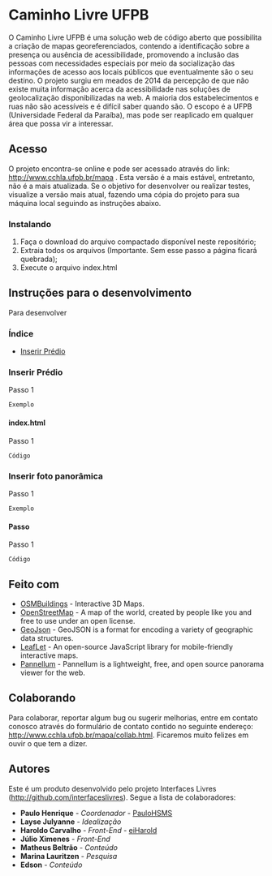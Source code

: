 # Caminho Livre UFPB

O Caminho Livre UFPB é uma solução web de código aberto que possibilita a criação de mapas georeferenciados, contendo a identificação sobre a presença ou ausência de acessibilidade, promovendo a inclusão das pessoas com necessidades especiais por meio da socialização das informações de acesso aos locais públicos que eventualmente são o seu destino. O projeto surgiu em meados de 2014 da percepção de que não existe muita informação acerca da acessibilidade nas soluções de geolocalização disponibilizadas na web. A maioria dos estabelecimentos e ruas não são acessíveis e é difícil saber quando são. O escopo é a UFPB (Universidade Federal da Paraíba), mas pode ser reaplicado em qualquer área que possa vir a interessar.

## Acesso

O projeto encontra-se online e pode ser acessado através do link: http://www.cchla.ufpb.br/mapa . Esta versão é a mais estável, entretanto, não é a mais atualizada. Se o objetivo for desenvolver ou realizar testes, visualize a versão mais atual, fazendo uma cópia do projeto para sua máquina local seguindo as instruções abaixo.

### Instalando

1. Faça o download do arquivo compactado disponível neste repositório;
2. Extraia todos os arquivos (Importante. Sem esse passo a página ficará quebrada);
3. Execute o arquivo index.html

## Instruções para o desenvolvimento

Para desenvolver 

### Índice

* [Inserir Prédio](https://github.com/interfaceslivres/caminho-livre-ufpb#inserir-prédio)

### Inserir Prédio

Passo 1

```
Exemplo
```

#### index.html

Passo 1

```
Código
```

### Inserir foto panorâmica

Passo 1

```
Exemplo
```

#### Passo

Passo 1

```
Código
```


## Feito com

* [OSMBuildings](https://osmbuildings.org/) - Interactive 3D Maps.
* [OpenStreetMap](https://www.openstreetmap.org/) - A map of the world, created by people like you and free to use under an open license.
* [GeoJson](http://geojson.org) - GeoJSON is a format for encoding a variety of geographic data structures.
* [LeafLet](http://leafletjs.com/) - An open-source JavaScript library for mobile-friendly interactive maps.
* [Pannellum](https://pannellum.org/) - Pannellum is a lightweight, free, and open source panorama viewer for the web.


## Colaborando

Para colaborar, reportar algum bug ou sugerir melhorias, entre em contato conosco através do formulário de contato contido no seguinte endereço: http://www.cchla.ufpb.br/mapa/collab.html. Ficaremos muito felizes em ouvir o que tem a dizer.


## Autores

Este é um produto desenvolvido pelo projeto Interfaces Livres (http://github.com/interfaceslivres). Segue a lista de colaboradores:
* **Paulo Henrique** - *Coordenador* - [PauloHSMS](https://paulohsms.com)
* **Layse Julyanne** - *Idealização*
* **Haroldo Carvalho** - *Front-End* - [eiHarold](https://eiharold.com)
* **Júlio Ximenes** - *Front-End*
* **Matheus Beltrão** - *Conteúdo*
* **Marina Lauritzen** - *Pesquisa*
* **Edson** - *Conteúdo*
